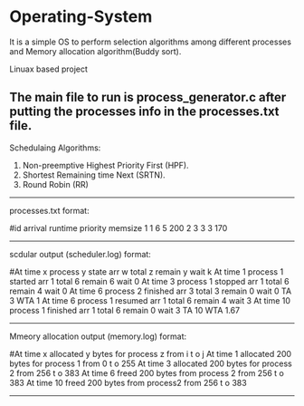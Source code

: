 # Operating-System
It is a simple OS to perform selection algorithms among different processes and Memory allocation algorithm(Buddy sort).

Linuax based project

The main file to run is process_generator.c after putting the processes info in the processes.txt file.
-------------------------------------------------------------------------------------------------------------------------------------------------------------
Schedulaing Algorithms:
 1. Non-preemptive Highest Priority First (HPF).
 2. Shortest Remaining time Next (SRTN).
 3. Round Robin (RR)
 
-------------------------------------------------------------------------------------------------------------------------------------------------------------
processes.txt format:

#id arrival runtime priority memsize
1 1 6 5 200
2 3 3 3 170

-------------------------------------------------------------------------------------------------------------------------------------------------------------
scdular output (scheduler.log) format:

#At time x process y state arr w total z remain y wait k
At time 1 process 1 started arr 1 total 6 remain 6 wait 0
At time 3 process 1 stopped arr 1 total 6 remain 4 wait 0
At time 6 process 2 finished arr 3 total 3 remain 0 wait 0 TA 3 WTA 1
At time 6 process 1 resumed arr 1 total 6 remain 4 wait 3
At time 10 process 1 finished arr 1 total 6 remain 0 wait 3 TA 10 WTA 1.67

-------------------------------------------------------------------------------------------------------------------------------------------------------------
Mmeory allocation output (memory.log) format:

#At time x allocated y bytes for process z from i t o j
At time 1 allocated 200 bytes for process 1 from 0 t o 255
At time 3 allocated 200 bytes for process 2 from 256 t o 383
At time 6 freed 200 bytes from process 2 from 256 t o 383
At time 10 freed 200 bytes from process2 from 256 t o 383

-------------------------------------------------------------------------------------------------------------------------------------------------------------
